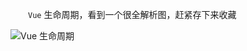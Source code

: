 
　　`Vue` 生命周期，看到一个很全解析图，赶紧存下来收藏

![Vue 生命周期](https://github.com/fg411/essay/tree/master/Demo/img/vue_lifecycle.jpg)
